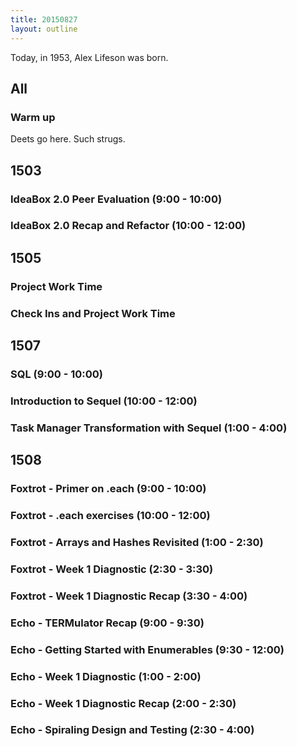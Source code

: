 ```yaml
---
title: 20150827
layout: outline
---
```


Today, in 1953, Alex Lifeson was born.

## All

### Warm up

Deets go here. Such strugs.


## 1503

### IdeaBox 2.0 Peer Evaluation (9:00 - 10:00)

### IdeaBox 2.0 Recap and Refactor (10:00 - 12:00)


## 1505

### Project Work Time

### Check Ins and Project Work Time


## 1507

### SQL (9:00 - 10:00)

### Introduction to Sequel (10:00 - 12:00)

### Task Manager Transformation with Sequel (1:00 - 4:00)


## 1508

### Foxtrot - Primer on .each (9:00 - 10:00)

### Foxtrot - .each exercises (10:00 - 12:00)

### Foxtrot - Arrays and Hashes Revisited (1:00 - 2:30)

### Foxtrot - Week 1 Diagnostic (2:30 - 3:30)

### Foxtrot - Week 1 Diagnostic Recap (3:30 - 4:00)

### Echo - TERMulator Recap (9:00 - 9:30)

### Echo - Getting Started with Enumerables (9:30 - 12:00)

### Echo - Week 1 Diagnostic (1:00 - 2:00)

### Echo - Week 1 Diagnostic Recap (2:00 - 2:30)

### Echo - Spiraling Design and Testing (2:30 - 4:00)